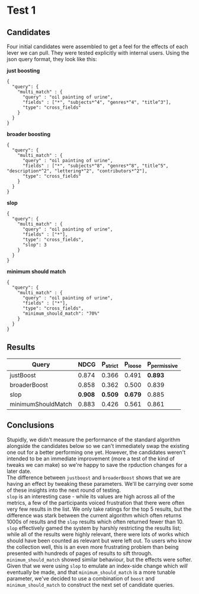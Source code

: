 # Test 1
## Candidates
Four initial candidates were assembled to get a feel for the effects of each lever we can pull. They were tested explicitly with internal users. Using the json query format, they look like this:

**just boosting**
```
{
  "query": {
    "multi_match" : {
      "query" : "oil painting of urine",
      "fields" : ["*", "subjects*^4", "genres*^4", "title^3"], 
      "type": "cross_fields"
    }
  }
}
```

**broader boosting**
```
{
  "query": {
    "multi_match" : {
      "query" : "oil painting of urine",
      "fields" : ["*", "subjects*^8", "genres*^8", "title^5", "description*^2", "lettering*^2", "contributors*^2"], 
      "type": "cross_fields"
    }
  }
}
```

**slop**
```
{
  "query": {
    "multi_match" : {
      "query" : "oil painting of urine",
      "fields" : ["*"], 
      "type": "cross_fields",
      "slop": 3
    }
  }
}
```

**minimum should match**
```
{
  "query": {
    "multi_match" : {
      "query" : "oil painting of urine",
      "fields" : ["*"], 
      "type": "cross_fields",
      "minimum_should_match": "70%"
    }
  }
}
```

## Results

|        Query        |     NDCG     | P<sub>strict</sub> | P<sub>loose</sub> | P<sub>permissive</sub> |
|---------------------|--------------|--------------------|-------------------|------------------------|
| justBoost           | 0.874        | 0.366              | 0.491             | **0.893**              |
| broaderBoost        | 0.858        | 0.362              | 0.500             | 0.839                  |
| slop                | **0.908**    | **0.509**          | **0.679**         | 0.885                  |
| minimumShouldMatch  | 0.883        | 0.426              | 0.561             | 0.861                  |

## Conclusions
Stupidly, we didn't measure the performance of the standard algorithm alongside the candidates below so we can't immediately swap the existing one out for a better performing one yet. However, the candidates weren't intended to be an immediate improvement (more a test of the kind of tweaks we can make) so we're happy to save the rpduction changes for a later date.  
The difference between `justboost` and `broaderBoost` shows that we are having an effect by tweaking these parameters. We'll be carrying over some of these insights into the next round of testing.  
`slop` is an interesting case - while its values are high across all of the metrics, a few of the participants voiced frustration that there were often very few results in the list. We only take ratings for the top 5 results, but the difference was stark between the current algorithm which often returns 1000s of results and the `slop` results which often returned fewer than 10. `slop` effectively gamed the system by harshly restricting the results list; while all of the results were highly relevant, there were lots of works which should have been counted as relevant but were left out. To users who know the collection well, this is an even more frustrating problem than being presented with hundreds of pages of results to sift through.  
`minimum_should_match` showed similar behaviour, but the effects were softer. Given that we were using `slop` to emulate an index-side change which _will_ eventually be made, and that `minimum_should_match` is a more tunable parameter, we've decided to use a combination of `boost` and `minimum_should_match` to construct the next set of candidate queries.